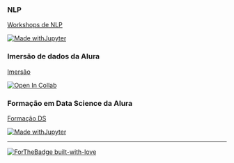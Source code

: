 ### NLP

[Workshops de NLP](https://github.com/lingsv/NLP-Workshops)

[![Made withJupyter](https://img.shields.io/badge/Made%20with-Jupyter-orange?style=for-the-badge&logo=Jupyter)](https://jupyter.org/try)

### Imersão de dados da Alura

[Imersão](https://github.com/lingsv/imersao_alura_dados)

[![Open In Collab](https://colab.research.google.com/assets/colab-badge.svg)](https://colab.research.google.com/github/Naereen/badges)

### Formação em Data Science da Alura

[Formação DS](https://github.com/lingsv/alura_ds)

[![Made withJupyter](https://img.shields.io/badge/Made%20with-Jupyter-orange?style=for-the-badge&logo=Jupyter)](https://jupyter.org/try)

*********************





[![ForTheBadge built-with-love](http://ForTheBadge.com/images/badges/built-with-love.svg)](https://GitHub.com/Naereen/)
